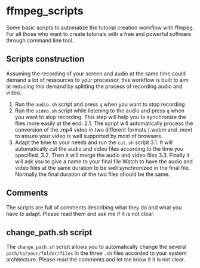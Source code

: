 # ffmpeg_scripts
Some basic scripts to automatize the tutorial creation workflow with ffmpeg. For all those who want to create tutorials with a free and powerful software through command line tool.

## Scripts construction

Assuming the recording of your screen and audio at the same time could demand a lot of ressources to your processor, this workflow is built to aim at reducing this demand by splitting the process of recording audio and video.

1. Run the `audio.sh` script and press `q` when you want to stop recording
2. Run the `video.sh` script while listening to the audio and press `q` when you want to stop recording. This step will help you to synchronize the files more easily at the end. 
	2.1. The script will automatically process the conversion of the .mp4 video in two different formats (.webm and .mov) to assure your video is well supported by most of browsers.
3. Adapt the time to your needs and run the `cut.sh` script
	3.1. It will automatically cut the audio and video files according to the time you specified. 
	3.2. Then it will merge the audio and video files
	3.3. Finally it will ask you to give a name to your final file
Watch to have the audio and video files at the same duration to be well synchronized in the final file. Normally the final duration of the two files should be the same.

## Comments

The scripts are full of comments describing what they do and what you have to adapt. Please read them and ask me if it is not clear.

## change_path.sh script

The `change_path.sh` script allows you to automatically change the several `path/to/your/folder/files` in the three `.sh` files accorded to your system architecture. Please read the comments and let me know it it is not clear.
